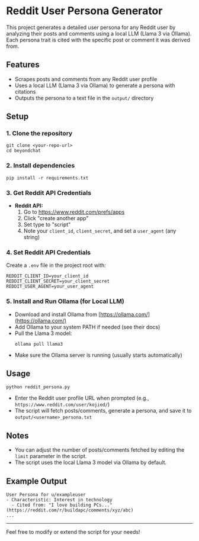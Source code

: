 # Reddit User Persona Generator

This project generates a detailed user persona for any Reddit user by analyzing their posts and comments using a local LLM (Llama 3 via Ollama). Each persona trait is cited with the specific post or comment it was derived from.

## Features
- Scrapes posts and comments from any Reddit user profile
- Uses a local LLM (Llama 3 via Ollama) to generate a persona with citations
- Outputs the persona to a text file in the `output/` directory

## Setup

### 1. Clone the repository
```
git clone <your-repo-url>
cd beyondchat
```

### 2. Install dependencies
```
pip install -r requirements.txt
```

### 3. Get Reddit API Credentials
- **Reddit API:**
  1. Go to https://www.reddit.com/prefs/apps
  2. Click "create another app"
  3. Set type to "script"
  4. Note your `client_id`, `client_secret`, and set a `user_agent` (any string)

### 4. Set Reddit API Credentials
Create a `.env` file in the project root with:
```
REDDIT_CLIENT_ID=your_client_id
REDDIT_CLIENT_SECRET=your_client_secret
REDDIT_USER_AGENT=your_user_agent
```

### 5. Install and Run Ollama (for Local LLM)
- Download and install Ollama from [https://ollama.com/](https://ollama.com/)
- Add Ollama to your system PATH if needed (see their docs)
- Pull the Llama 3 model:
  ```
  ollama pull llama3
  ```
- Make sure the Ollama server is running (usually starts automatically)

## Usage
```
python reddit_persona.py
```
- Enter the Reddit user profile URL when prompted (e.g., `https://www.reddit.com/user/kojied/`)
- The script will fetch posts/comments, generate a persona, and save it to `output/<username>_persona.txt`

## Notes
- You can adjust the number of posts/comments fetched by editing the `limit` parameter in the script.
- The script uses the local Llama 3 model via Ollama by default.

## Example Output
```
User Persona for u/exampleuser
- Characteristic: Interest in technology
  - Cited from: "I love building PCs..." (https://reddit.com/r/buildapc/comments/xyz/abc)
...
```

---
Feel free to modify or extend the script for your needs! 